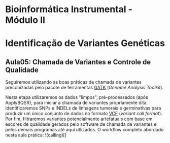# Bioinformática Instrumental - Módulo II
# Identificação de Variantes Genéticas

## Aula05: Chamada de Variantes e Controle de Qualidade
Seguiremos utilizando as boas práticas de chamada de variantes preconizadas pelo pacote de ferramentas [GATK](https://software.broadinstitute.org/gatk/) (_Genome Analysis Toolkit_).

Nesta etapa utilizaremos os dados "limpos", pré-processados (após ApplyBQSR), para iniciar a chamada de variantes propriamente dita. Identificaremos SNPs e INDELs de linhagens tumorais e germinativas para produzir um único conjunto de dados no formato [VCF](https://samtools.github.io/hts-specs/VCFv4.2.pdf) (_variant call format_). Por fim, filtraremos variantes potencialmente artefatuais com base em escores de qualidade gerados pelo software de chamada de variantes e pelos demais programas até aqui utlizados.
O workflow completo abordado nesta aula prática:
!(calling)[]









